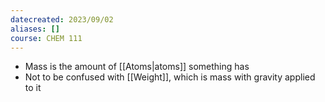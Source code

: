 ```yaml
---
datecreated: 2023/09/02
aliases: []
course: CHEM 111
---
```

- Mass is the amount of [[Atoms|atoms]] something has
- Not to be confused with [[Weight]], which is mass with gravity applied to it